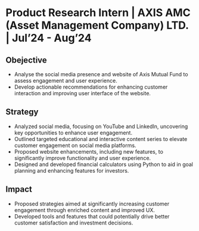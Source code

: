 # Product Research Intern | AXIS AMC (Asset Management Company) LTD. | Jul’24 - Aug’24

## Obejective
- Analyse the social media presence and website of Axis Mutual Fund to assess engagement and user experience.
- Develop actionable recommendations for enhancing customer interaction and improving user interface of the website.

## Strategy
- Analyzed social media, focusing on YouTube and LinkedIn, uncovering key opportunities to enhance user engagement.
- Outlined targeted educational and interactive content series to elevate customer engagement on social media platforms.
- Proposed website enhancements, including new features, to significantly improve functionality and user experience.
- Designed and developed financial calculators using Python to aid in goal planning and enhancing features for investors.

## Impact
- Proposed strategies aimed at significantly increasing customer engagement through enriched content and improved UX.
- Developed tools and features that could potentially drive better customer satisfaction and investment decisions.
